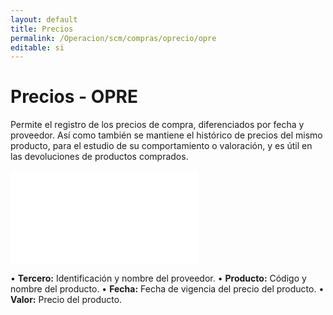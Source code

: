 ```yaml
---
layout: default
title: Precios
permalink: /Operacion/scm/compras/oprecio/opre
editable: si
---
```


# Precios - OPRE

Permite el registro de los precios de compra, diferenciados por fecha y proveedor. Así como también se mantiene el histórico de precios del mismo producto, para el estudio de su comportamiento o valoración, y es útil en las devoluciones de productos comprados.


![](opre1.pgn)

•	**Tercero:** Identificación y nombre del proveedor.
•	**Producto:** Código y nombre del producto.
•	**Fecha:** Fecha de vigencia del precio del producto.
•	**Valor:** Precio del producto.



